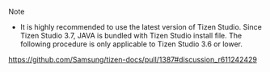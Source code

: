 
> [!NOTE]
> - It is highly recommended to use the latest version of Tizen Studio. Since Tizen Studio 3.7, JAVA is bundled with Tizen Studio install file. The following procedure is only  applicable to Tizen Studio 3.6 or lower. 


https://github.com/Samsung/tizen-docs/pull/1387#discussion_r611242429
